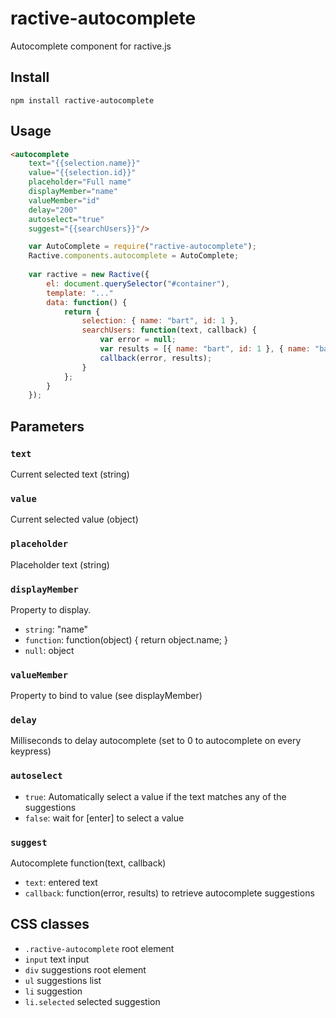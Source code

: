 # ractive-autocomplete

Autocomplete component for ractive.js

## Install

	npm install ractive-autocomplete

## Usage

```html
<autocomplete
	text="{{selection.name}}"
	value="{{selection.id}}"
	placeholder="Full name"
	displayMember="name"
	valueMember="id"
	delay="200"
	autoselect="true"
	suggest="{{searchUsers}}"/>
```

```javascript
	var AutoComplete = require("ractive-autocomplete");
	Ractive.components.autocomplete = AutoComplete;
	
	var ractive = new Ractive({
		el: document.querySelector("#container"),
		template: "..."
		data: function() {
			return {
				selection: { name: "bart", id: 1 },
				searchUsers: function(text, callback) {
					var error = null;
					var results = [{ name: "bart", id: 1 }, { name: "bart2", id: 2 }];
					callback(error, results);
				}
			};
		}
	});
```

## Parameters

### `text`

Current selected text (string)

### `value`

Current selected value (object)

### `placeholder`

Placeholder text (string)

### `displayMember`

Property to display.

- `string`: "name"
- `function`: function(object) { return object.name; }
- `null`: object

### `valueMember`

Property to bind to value (see displayMember)

### `delay`

Milliseconds to delay autocomplete (set to 0 to autocomplete on every keypress)

### `autoselect`

- `true`: Automatically select a value if the text matches any of the suggestions
- `false`: wait for [enter] to select a value

### `suggest`

Autocomplete function(text, callback)

- `text`: entered text
- `callback`: function(error, results) to retrieve autocomplete suggestions

## CSS classes

- `.ractive-autocomplete` root element
- `input` text input
- `div` suggestions root element
- `ul` suggestions list
- `li` suggestion
- `li.selected` selected suggestion
